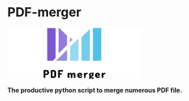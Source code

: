 # PDF-merger

<p>
<img src="logo.png" width="60%" alt="password-checker" />
</p>

<strong>The productive python script to merge numerous PDF file.</strong>
